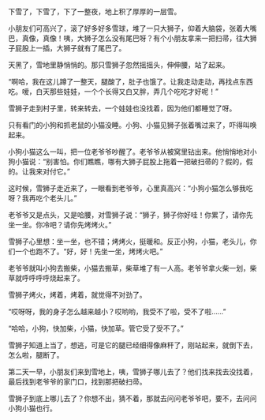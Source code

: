 下雪了，下雪了，下了一整夜，地上积了厚厚的一层雪。

小朋友们可高兴了，滚了好多好多雪球，堆了一只大狮子，仰着大脑袋，张着大嘴巴，真像，真像！咦，大狮子怎么没有尾巴呀？有个小朋友拿来一把扫帚，往大狮子屁股上一插，大狮子就有了尾巴了。

天黑了，雪地里静悄悄的。那只雪狮子忽然摇摇头，伸伸腰，站了起来。

“啊哈，我在这儿蹲了一整天，腿酸了，肚子也饿了。让我走动走动，再找点东西吃。嗳，白天那些娃娃，一个个长得又白又胖，弄几个吃吃才好呢！”

雪狮子走到村子里，转来转去，一个娃娃也没找着，因为他们都睡觉了呀。

只有看门的小狗和抓老鼠的小猫没睡。小狗、小猫见狮子张着嘴过来了，吓得叫唤起来。

小狗小猫这么一叫，把一位老爷爷吵醒了。老爷爷从被窝里钻出来。他悄悄地对小狗小猫说：“别害怕。你们瞧瞧，哪有大狮子屁股上拖着一把破扫帚的？假的，假的。让我来对付它。”

这时候，雪狮子走近来了，一眼看到老爷爷，心里真高兴：“小狗小猫怎么够我吃呀？我再吃个老头儿。”

老爷爷又是点头，又是哈腰，对雪狮子说：“狮子，狮子你好哇！你累了，请你先坐一坐。你冷吧？请你先烤烤火。”

雪狮子心里想：坐一坐，也不错；烤烤火，挺暖和。反正小狗，小猫，老头儿，你们一个也跑不了。“好，好！先坐一坐，烤烤火吧。”

老爷爷就叫小狗去搬柴，小猫去搬草，柴草堆了有一人高。老爷爷拿火柴一划，柴草就呼呼呼呼烧起来了。

雪狮子烤火，烤着，烤着，就觉得不对劲了。

“哎呀呀，我的身子怎么越来越小？哎哟哟，我受不了啦，受不了啦……”

“哈哈，小狗，快加柴，小猫，快加草。管它受了受不了。”

雪狮子知道上当了，想逃，可是它的腿已经细得像麻秆了，刚站起来，就倒下去，怎么啦，腿断了。

第二天一早，小朋友们来到雪地上，咦，雪狮子哪儿去了？他们找来找去没找着，最后找到老爷爷的家门口，找到那把破扫帚。

雪狮子到底上哪儿去了？你想不出，猜不着，那就去问问老爷爷吧，要不，去问问小狗小猫也行。
